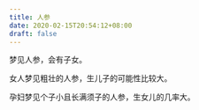 ```yaml
---
title: 人参
date: 2020-02-15T20:54:12+08:00
draft: false
---
```


梦见人参，会有子女。

女人梦见粗壮的人参，生儿子的可能性比较大。

孕妇梦见个子小且长满须子的人参，生女儿的几率大。